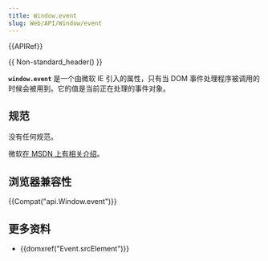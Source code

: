 ```yaml
---
title: Window.event
slug: Web/API/Window/event
---
```

{{APIRef}}

{{ Non-standard_header() }}

**`window.event`** 是一个由微软 IE 引入的属性，只有当 DOM 事件处理程序被调用的时候会被用到。它的值是当前正在处理的事件对象。

## 规范

没有任何规范。

微软[在 MSDN 上有相关介绍](<https://msdn.microsoft.com/en-us/library/ms535863(v=vs.85).aspx>)。

## 浏览器兼容性

{{Compat("api.Window.event")}}

## 更多资料

- {{domxref("Event.srcElement")}}
